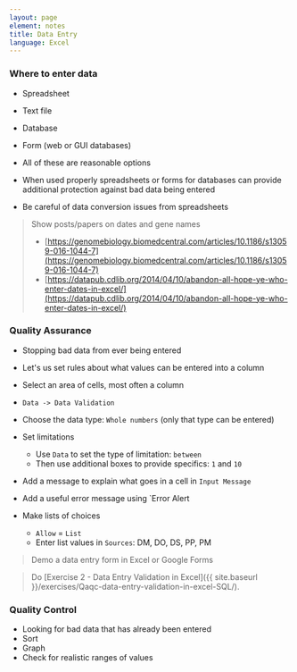 ```yaml
---
layout: page
element: notes
title: Data Entry
language: Excel
---
```


### Where to enter data

* Spreadsheet
* Text file
* Database
* Form (web or GUI databases)

* All of these are reasonable options
* When used properly spreadsheets or forms for databases can provide additional
protection against bad data being entered
* Be careful of data conversion issues from spreadsheets

> Show posts/papers on dates and gene names
>
> * [https://genomebiology.biomedcentral.com/articles/10.1186/s13059-016-1044-7](https://genomebiology.biomedcentral.com/articles/10.1186/s13059-016-1044-7)
> * [https://datapub.cdlib.org/2014/04/10/abandon-all-hope-ye-who-enter-dates-in-excel/](https://datapub.cdlib.org/2014/04/10/abandon-all-hope-ye-who-enter-dates-in-excel/)

### Quality Assurance

* Stopping bad data from ever being entered
* Let's us set rules about what values can be entered into a column

* Select an area of cells, most often a column
* `Data -> Data Validation`
* Choose the data type: `Whole numbers` (only that type can be entered)
* Set limitations
    * Use `Data` to set the type of limitation: `between` 
    * Then use additional boxes to provide specifics: `1` and `10`
* Add a message to explain what goes in a cell in `Input Message`
* Add a useful error message using `Error Alert

* Make lists of choices
    * `Allow` = `List`
    * Enter list values in `Sources`: DM, DO, DS, PP, PM

> Demo a data entry form in Excel or Google Forms

> Do [Exercise 2 - Data Entry Validation in Excel]({{ site.baseurl }}/exercises/Qaqc-data-entry-validation-in-excel-SQL/).

### Quality Control

* Looking for bad data that has already been entered
* Sort
* Graph
* Check for realistic ranges of values

